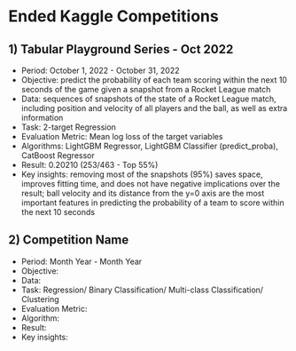 # Ended Kaggle Competitions

## 1) Tabular Playground Series - Oct 2022
- Period: October 1, 2022 - October 31, 2022
- Objective: predict the probability of each team scoring within the next 10 seconds of the game given a snapshot from a Rocket League match
- Data: sequences of snapshots of the state of a Rocket League match, including position and velocity of all players and the ball, as well as extra information
- Task: 2-target Regression
- Evaluation Metric: Mean log loss of the target variables
- Algorithms: LightGBM Regressor, LightGBM Classifier (predict_proba), CatBoost Regressor
- Result: 0.20210 (253/463 - Top 55%)
- Key insights: removing most of the snapshots (95%) saves space, improves fitting time, and does not have negative implications over the result; ball velocity and its distance from the y=0 axis are the most important features in predicting the probability of a team to score within the next 10 seconds


## 2) Competition Name
- Period: Month Year - Month Year
- Objective: 
- Data: 
- Task: Regression/ Binary Classification/ Multi-class Classification/ Clustering
- Evaluation Metric: 
- Algorithm: 
- Result: 
- Key insights: 

